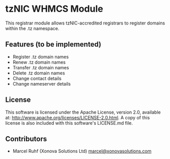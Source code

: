 # tzNIC WHMCS Module
This registrar module allows tzNIC-accredited registrars to register domains within the .tz namespace.

## Features (to be implemented)
* Register .tz domain names
* Renew .tz domain names
* Transfer .tz domain names
* Delete .tz domain names
* Change contact details
* Change nameserver details

## License ##
This software is licensed under the Apache License, version 2.0, available at: <http://www.apache.org/licenses/LICENSE-2.0.html>. A copy of this license is also included with this software's LICENSE.md file.

## Contributors
* Marcel Ruhf (Xonova Solutions Ltd) [marcel@xonovasolutions.com](mailto:marcel@xonovasolutions.com)
